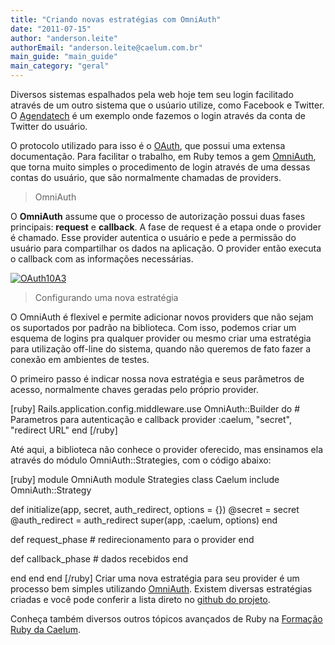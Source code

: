 ```yaml
---
title: "Criando novas estratégias com OmniAuth"
date: "2011-07-15"
author: "anderson.leite"
authorEmail: "anderson.leite@caelum.com.br"
main_guide: "main_guide"
main_category: "geral"
---
```


Diversos sistemas espalhados pela web hoje tem seu login facilitado através de um outro sistema que o usúario utilize, como Facebook e Twitter. O [Agendatech](http://www.agendatech.com.br) é um exemplo onde fazemos o login através da conta de Twitter do usuário.

O protocolo utilizado para isso é o [OAuth](http://oauth.net/), que possui uma extensa documentação. Para facilitar o trabalho, em Ruby temos a gem [OmniAuth](https://github.com/intridea/omniauth), que torna muito simples o procedimento de login através de uma dessas contas do usuário, que são normalmente chamadas de providers.

> OmniAuth

O **OmniAuth** assume que o processo de autorização possui duas fases principais: **request** e **callback**. A fase de request é a etapa onde o provider é chamado. Esse provider autentica o usuário e pede a permissão do usuário para compartilhar os dados na aplicação. O provider então executa o callback com as informações necessárias.

[![](https://blog.caelum.com.br/wp-content/uploads/2011/07/OAuth10A3.gif "OAuth10A3")](https://blog.caelum.com.br/wp-content/uploads/2011/07/OAuth10A3.gif)

> Configurando uma nova estratégia

O OmniAuth é flexivel e permite adicionar novos providers que não sejam os suportados por padrão na biblioteca. Com isso, podemos criar um esquema de logins pra qualquer provider ou mesmo criar uma estratégia para utilização off-line do sistema, quando não queremos de fato fazer a conexão em ambientes de testes.

O primeiro passo é indicar nossa nova estratégia e seus parâmetros de acesso, normalmente chaves geradas pelo próprio provider.

\[ruby\] Rails.application.config.middleware.use OmniAuth::Builder do # Parametros para autenticação e callback provider :caelum, "secret", "redirect URL" end \[/ruby\]

Até aqui, a biblioteca não conhece o provider oferecido, mas ensinamos ela através do módulo OmniAuth::Strategies, com o código abaixo:

\[ruby\] module OmniAuth module Strategies class Caelum include OmniAuth::Strategy

def initialize(app, secret, auth\_redirect, options = {}) @secret = secret @auth\_redirect = auth\_redirect super(app, :caelum, options) end

def request\_phase # redirecionamento para o provider end

def callback\_phase # dados recebidos end

end end end \[/ruby\] Criar uma nova estratégia para seu provider é um processo bem simples utilizando [OmniAuth](https://github.com/intridea/omniauth). Existem diversas estratégias criadas e você pode conferir a lista direto no [github do projeto](https://github.com/intridea/omniauth/tree/master/oa-oauth/lib/omniauth/strategies/oauth).

Conheça também diversos outros tópicos avançados de Ruby na [Formação Ruby da Caelum](http://www.caelum.com.br/cursos/rails/).
